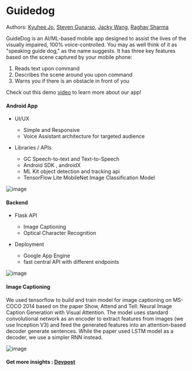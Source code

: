 # Guidedog
Authors: [Kyuhee Jo](kjo3@jhu.edu), [Steven Gunarso](y_steven_gunarso@berkeley.edu), [Jacky Wang](jwang464@jhu.edu), [Raghav Sharma](raghavatri312@gmail.com)

GuideDog is an AI/ML-based mobile app designed to assist the lives of the visually impaired, 100% voice-controlled. You may as well think of it as "speaking guide dog," as the name suggests. It has three key features based on the scene captured by your mobile phone:
  1) Reads text upon command
  2) Describes the scene around you upon command
  3) Warns you if there is an obstacle in front of you

Check out this demo [video](https://www.youtube.com/watch?v=FhVWJ29tjSA) to learn more about our app!

<h4>Android App</h4> 
  
  * UI/UX 
    * Simple and Responsive
    * Voice Assistant architecture for targeted audience
  
  * Libraries / APIs
    * GC Speech-to-text and Text-to-Speech
    * Android SDK , androidX
    * ML Kit object detection and tracking api
    * TensorFlow Lite MobileNet Image Classification Model   

![image](https://user-images.githubusercontent.com/52928325/133925137-7d486496-7ab8-425a-8f86-94324ecc6ccd.png)

<h4>Backend</h4>
  
  * Flask API
    * Image Captioning
    * Optical Character Recognition   
   
  * Deployment
    * Google App Engine
    * fast central API with different endpoints   

![image](https://user-images.githubusercontent.com/52928325/133925105-7bd1132e-0d78-4df0-9e4d-fda0db31b97b.png)
 


<h4> Image Captioning </h4>

We used tensorflow to build and train model for image captioning on MS-COCO 2014 based on the paper Show, Attend and Tell: Neural Image Caption Generation with Visual Attention. The model uses standard convolutional network as an encoder to extract features from images (we use Inception V3) and feed the generated features into an attention-based decoder generate sentences. While the paper used LSTM model as a decoder, we use a simpler RNN instead. 

![image](https://user-images.githubusercontent.com/52928325/133925171-4130a140-6e93-4c5d-924d-7d49c9693214.png)

<h4>Get more insights : <a href="https://devpost.com/software/guidedog-smart-sunglasses-for-the-blind?ref_content=my-projects-tab&ref_feature=my_projects">Devpost</a> </h4>
